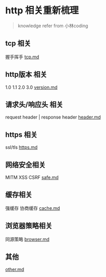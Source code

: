 # http 相关重新梳理

> knowledge refer from 小林coding

## tcp 相关
握手挥手
[tcp.md](./tcp.md)

## http版本 相关
1.0 1.1 2.0 3.0
[version.md](./version.md)

## 请求头/响应头 相关
request header | response header
[header.md](header.md)

## https 相关
ssl/tls
[https.md](./https.md)

## 网络安全相关
MITM XSS CSRF
[safe.md](./safe.md)

## 缓存相关
强缓存 协商缓存
[cache.md](./cache.md)

## 浏览器策略相关
同源策略
[browser.md](./browser.md)

## 其他
[other.md](./other.md)